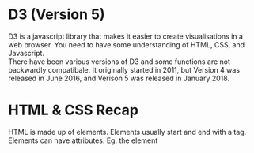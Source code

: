 # D3 (Version 5)

D3 is a javascript library that makes it easier to create visualisations in a web browser.
You need to have some understanding of HTML, CSS, and Javascript.  
There have been various versions of D3 and some functions are not backwardly compatibale. It originally started in 2011, but Version 4 was released in June 2016, and Verison 5 was released in January 2018.

# HTML & CSS Recap
HTML is made up of elements. Elements usually start and end with a tag. Elements can have attributes. Eg. the element **<style>** can have the attribute **type**. Elements can be nested inside each other, and so can have a parent/child heirarchy.

```html  
<!DOCTYPE html>
  <head>
    <style type="text/css">
   
    </style>
    <title>D3 Guide</title>
  </head>
  <body>
    <h1>Page One Heading</h1>
    <p>Paragraph of text.</p>
  </body>
```

## CSS
CSS consists of selectors and rules. Selectors are the names of the HTML elements or classes that the styles will apply to; Rules are defined within curly brackets { }  
```css
p { font-family: sans-serif;
    color: lime;
  }
```
**Bootstrap** is a framework that includes a lot of pre-set CSS classes, and that allows you to easily use a grid system.

## SVG
D3 creates visualisations by using the <SVG> element (Scalable Vector Graphics) - this draws shapes (eg. circles, rectangles, lines etc..) based on given parameters. In raw HTML this looks like:   

```html
<svg width="100" height="100">
   <circle cx="50" cy="50" r="20"  fill="orange" stroke="gray" stroke-width="2"/>
   <rect x="10" y="10" width="50" height="50" fill="lime" stroke-width="4" stroke="pink" />
   <line x1="20" y1="40" x2="90" y2="90" stroke="blue" stroke-width="4" />
</svg>
```

# D3 Explained
The basic D3 code below finds the <body> element and inserts an <svg> element inside it: 
  d3.select("body").append("svg");

The D3 library is an object made up of lots of functions. **select** is a one of these functions (nb. functions that are part of an object are referred to as *methods*). D3 lets you chain its functions/methods using the . eg d3.method1().method2().method3()    
```js
var svg = d3.select("body")
            .append("svg")
            .attr("width", 1500)
            .attr("height", 1500);
                   
svg.append("g")
   .attr("class", "x axis")
   .attr("transform", "translate(0," + plotheight + ")") 
   .call(xAxis)
   .append("text")
   .attr("class", "label")
   .attr("x", plotwidth /2 )
   .attr("y", margin.bottom )
   .text(“Date”);                    
```

## Importing delimited files 
The basic function for reading CSV files is **d3.csv()**.  
This function reads and parses the CSV, and converts it into **JSON**, however this process is asynchronous, so you need the **.then(..)** is needed to specify what will happen once the file is ready: 
```js
d3.csv("dataset.csv")
  .then(function(data) {
  console.log(data);
  // other code to apply to data
  });
```
The data in the csv will be read as characters, but you can include the **d3.autoType** which will try to guess the appropriate data type.  
```js
d3.csv("dataset.csv", d3.autoType)
  .then(function(data){
  // other code to apply to data
  });
```
If autoType does not work, you can specify the data types manually instead.





